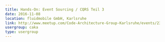 ```yaml
---
title: Hands-On: Event Sourcing / CQRS Teil 3
date: 2016-11-08
location: fluidmobile GmbH, Karlsruhe
link: http://www.meetup.com/Code-Architecture-Group-Karlsruhe/events/234962786/
usergroup: caka
type: usergroup
---
```


